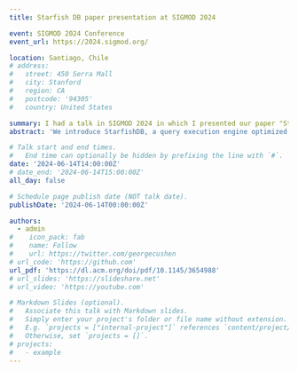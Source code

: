 ```yaml
---
title: Starfish DB paper presentation at SIGMOD 2024

event: SIGMOD 2024 Conference
event_url: https://2024.sigmod.org/

location: Santiago, Chile
# address:
#   street: 450 Serra Mall
#   city: Stanford
#   region: CA
#   postcode: '94305'
#   country: United States

summary: I had a talk in SIGMOD 2024 in which I presented our paper "StarfishDB a Query Execution Engine for Relational
abstract: 'We introduce StarfishDB, a query execution engine optimized for relational probabilistic programming. Our engine adopts the model of Gamma Probabilistic Databases, representing probabilistic programs as a collection of relational constraints, imposed against a generative stochastic process. We extend the model with the support for recursion, factorization and the ability to leverage just-in-time compilation techniques to speed up inference. We test our engine against a state-of-the-art sampler for Latent Dirichlet Allocation.'

# Talk start and end times.
#   End time can optionally be hidden by prefixing the line with `#`.
date: '2024-06-14T14:00:00Z'
# date_end: '2024-06-14T15:00:00Z'
all_day: false

# Schedule page publish date (NOT talk date).
publishDate: '2024-06-14T00:00:00Z'

authors:
  - admin
#    icon_pack: fab
#    name: Follow
#    url: https://twitter.com/georgecushen
# url_code: 'https://github.com'
url_pdf: 'https://dl.acm.org/doi/pdf/10.1145/3654988'
# url_slides: 'https://slideshare.net'
# url_video: 'https://youtube.com'

# Markdown Slides (optional).
#   Associate this talk with Markdown slides.
#   Simply enter your project's folder or file name without extension.
#   E.g. `projects = ["internal-project"]` references `content/project/deep-learning/index.md`.
#   Otherwise, set `projects = []`.
# projects:
#   - example
---
```

<!-- 
{{% callout note %}}
Click on the **Slides** button above to view the built-in slides feature.
{{% /callout %}}

Slides can be added in a few ways:

- **Create** slides using Hugo Blox Builder's [_Slides_](https://docs.hugoblox.com/reference/content-types/) feature and link using `slides` parameter in the front matter of the talk file
- **Upload** an existing slide deck to `static/` and link using `url_slides` parameter in the front matter of the talk file
- **Embed** your slides (e.g. Google Slides) or presentation video on this page using [shortcodes](https://docs.hugoblox.com/reference/markdown/).

Further event details, including [page elements](https://docs.hugoblox.com/reference/markdown/) such as image galleries, can be added to the body of this page. -->
